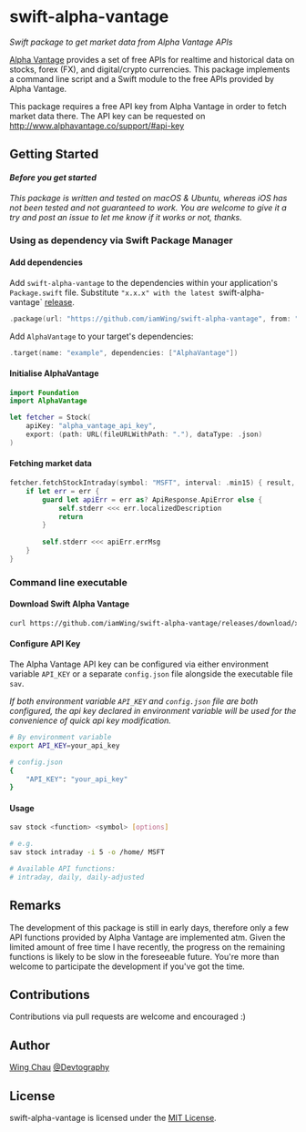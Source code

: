 # swift-alpha-vantage

_Swift package to get market data from Alpha Vantage APIs_

[Alpha Vantage] provides a set of free APIs for realtime and historical data on stocks, 
forex (FX), and digital/crypto currencies. This package implements a command line script and 
a Swift module to the free APIs provided by Alpha Vantage.

This package requires a free API key from Alpha Vantage in order to fetch market data there. 
The API key can be requested on http://www.alphavantage.co/support/#api-key

## Getting Started

#### _Before you get started_

_This package is written and tested on macOS & Ubuntu, whereas iOS has not been 
tested and not guaranteed to work. You are welcome to give it a try and post an 
issue to let me know if it works or not, thanks._

### Using as dependency via Swift Package Manager

#### Add dependencies

Add `swift-alpha-vantage` to the dependencies within your application's 
`Package.swift` file. Substitute `"x.x.x" with the latest `swift-alpha-vantage` 
[release].

```Swift
.package(url: "https://github.com/iamWing/swift-alpha-vantage", from: "x.x.x")
```

Add `AlphaVantage` to your target's dependencies:
```Swift
.target(name: "example", dependencies: ["AlphaVantage"])
```

#### Initialise AlphaVantage

```Swift
import Foundation
import AlphaVantage

let fetcher = Stock(
    apiKey: "alpha_vantage_api_key",
    export: (path: URL(fileURLWithPath: "."), dataType: .json)
)
```

#### Fetching market data

```Swift
fetcher.fetchStockIntraday(symbol: "MSFT", interval: .min15) { result, err in
    if let err = err {
        guard let apiErr = err as? ApiResponse.ApiError else {
            self.stderr <<< err.localizedDescription
            return
        }
        
        self.stderr <<< apiErr.errMsg
    }
}
```

### Command line executable

#### Download Swift Alpha Vantage

```sh
curl https://github.com/iamWing/swift-alpha-vantage/releases/download/x.x.x/sav -o sav
```

#### Configure API Key

The Alpha Vantage API key can be configured via either environment variable 
`API_KEY` or a separate `config.json` file alongside the executable file `sav`.

_If both environment variable `API_KEY` and `config.json` file are both 
configured, the api key declared in environment variable will be used for the 
convenience of quick api key modification._

```sh
# By environment variable
export API_KEY=your_api_key
```

```sh
# config.json
{
    "API_KEY": "your_api_key"
}
```

#### Usage

```sh
sav stock <function> <symbol> [options]

# e.g.
sav stock intraday -i 5 -o /home/ MSFT

# Available API functions:
# intraday, daily, daily-adjusted
```

## Remarks

The development of this package is still in early days, therefore only a few API functions 
provided by Alpha Vantage are implemented atm. Given the limited amount of free time I have 
recently, the progress on the remaining functions is likely to be slow in the foreseeable 
future. You're more than welcome to participate the development if you've got the time. 

## Contributions

Contributions via pull requests are welcome and encouraged :)

## Author

[Wing Chau] [@Devtography]

## License

swift-alpha-vantage is licensed under the [MIT License](LICENSE).

[Alpha Vantage]: https://www.alphavantage.co
[release]: https://github.com/iamWing/swift-alpha-vantage/releases
[Wing Chau]: https://github.com/iamWing
[@Devtography]: https://github.com/Devtography
